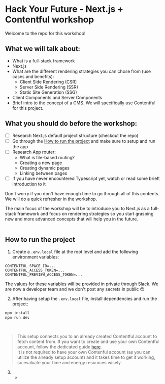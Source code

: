 # Hack Your Future - Next.js + Contentful workshop

Welcome to the repo for this workshop!

## What we will talk about:

- What is a full-stack framework
- Next.js
- What are the different rendering strategies you can chose from (use cases and benefits):
  - Client Side Rendering (CSR)
  - Server Side Rendering (SSR)
  - Static Site Generation (SSG)
- Client Components and Server Components
- Brief intro to the concept of a CMS. We will specifically use Contentful for this project.

## What you should do before the workshop:

- [ ] Research Next.js default project structure (checkout the repo)
- [ ] Go through the [How to run the project](#how-to-run-the-project) and make sure to setup and run the app
- [ ] Research App router:
  - What is file-based routing?
  - Creating a new page
  - Creating dynamic pages
  - Linking between pages
- [ ] If you have never encountered Typescript yet, watch or read some brieft introduction to it

Don't worry if you don't have enough time to go through all of this contents. We will do a quick refresher in the workshop.

The main focus of the workshop will be to introduce you to Next.js as a full-stack framework and focus on rendering strategies so you start grasping new and more advanced concepts that will help you in the future.
</br>
</br>

## How to run the project

1. Create a `.env.local` file at the root level and add the following environment variables:

```
CONTENTFUL_SPACE_ID=...
CONTENTFUL_ACCESS_TOKEN=...
CONTENTFUL_PREVIEW_ACCESS_TOKEN=...
```

The values for these variables will be provided in private through Slack. We are now a developer team and we don't post any secrets in public 😉

2. After having setup the `.env.local` file, install dependencies and run the project:

```bash
npm install
npm run dev
```

<br/>

> This setup connects you to an already created Contentful account to fetch content from. If you want to create and use your own Contentful account, follow the dedicated guide [here](/README_configure_Contentful.md).
> <br/>
> It is not required to have your own Contenful account (as you can utilize the already setup account) and it takes time to get it working, so evaluate your time and energy resources wisely.

3.  - <!-- A small task to change something, take a screenshot of it running and reflected on the screen and post in slack?
      (To make sure all the participants get it setup and running and keep track of how the preparation is going.)  -->
